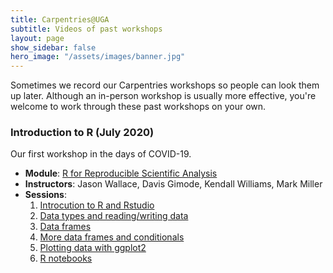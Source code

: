 ```yaml
---
title: Carpentries@UGA
subtitle: Videos of past workshops
layout: page
show_sidebar: false
hero_image: "/assets/images/banner.jpg"
---
```


Sometimes we record our Carpentries workshops so people can look them up later. Although an in-person workshop is usually more effective, you're welcome to work through these past workshops on your own.

### Introduction to R (July 2020)
Our first workshop in the days of COVID-19.
* **Module**: [R for Reproducible Scientific Analysis](http://swcarpentry.github.io/r-novice-gapminder)
* **Instructors**: Jason Wallace, Davis Gimode, Kendall Williams, Mark Miller
* **Sessions**:
  1. [Introcution to R and Rstudio](https://www.youtube.com/watch?v=JVWnJQalslQ&list=PLSOPy_2MlRFpMZUh8Cd516IDwU-Lbs4M4&index=1&t=5s)
  1. [Data types and reading/writing data](https://www.youtube.com/watch?v=CVjWTNBgFdM&list=PLSOPy_2MlRFpMZUh8Cd516IDwU-Lbs4M4&index=2)
  1. [Data frames](https://www.youtube.com/watch?v=9Bva2Kj2FjU&list=PLSOPy_2MlRFpMZUh8Cd516IDwU-Lbs4M4&index=3)
  1. [More data frames and conditionals](https://www.youtube.com/watch?v=R2PpznQeaII&list=PLSOPy_2MlRFpMZUh8Cd516IDwU-Lbs4M4&index=4)
  1. [Plotting data with ggplot2](https://www.youtube.com/watch?v=oag59aLqlKs&list=PLSOPy_2MlRFpMZUh8Cd516IDwU-Lbs4M4&index=5)
  1. [R notebooks](https://www.youtube.com/watch?v=y_RfHzhCH7c&list=PLSOPy_2MlRFpMZUh8Cd516IDwU-Lbs4M4&index=6&t=2042s)
